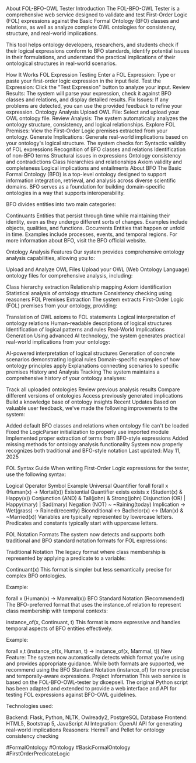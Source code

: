 About FOL-BFO-OWL Tester
Introduction
The FOL-BFO-OWL Tester is a comprehensive web service designed to validate and test First-Order Logic (FOL) expressions against the Basic Formal Ontology (BFO) classes and relations, as well as analyze complete OWL ontologies for consistency, structure, and real-world implications.

This tool helps ontology developers, researchers, and students check if their logical expressions conform to BFO standards, identify potential issues in their formulations, and understand the practical implications of their ontological structures in real-world scenarios.

How It Works
FOL Expression Testing
Enter a FOL Expression: Type or paste your first-order logic expression in the input field.
Test the Expression: Click the "Test Expression" button to analyze your input.
Review Results: The system will parse your expression, check it against BFO classes and relations, and display detailed results.
Fix Issues: If any problems are detected, you can use the provided feedback to refine your expression.
Ontology Analysis
Upload OWL File: Select and upload your OWL ontology file.
Review Analysis: The system automatically analyzes the ontology structure, consistency, and logical relationships.
Explore FOL Premises: View the First-Order Logic premises extracted from your ontology.
Generate Implications: Generate real-world implications based on your ontology's logical structure.
The system checks for:
Syntactic validity of FOL expressions
Recognition of BFO classes and relations
Identification of non-BFO terms
Structural issues in expressions
Ontology consistency and contradictions
Class hierarchies and relationships
Axiom validity and completeness
Logical implications and entailments
About BFO
The Basic Formal Ontology (BFO) is a top-level ontology designed to support information integration, retrieval, and analysis across diverse scientific domains. BFO serves as a foundation for building domain-specific ontologies in a way that supports interoperability.

BFO divides entities into two main categories:

Continuants
Entities that persist through time while maintaining their identity, even as they undergo different sorts of changes. Examples include objects, qualities, and functions.
Occurrents
Entities that happen or unfold in time. Examples include processes, events, and temporal regions.
For more information about BFO, visit the BFO official website.

Ontology Analysis Features
Our system provides comprehensive ontology analysis capabilities, allowing you to:

Upload and Analyze OWL Files
Upload your OWL (Web Ontology Language) ontology files for comprehensive analysis, including:

Class hierarchy extraction
Relationship mapping
Axiom identification
Statistical analysis of ontology structure
Consistency checking using reasoners
FOL Premises Extraction
The system extracts First-Order Logic (FOL) premises from your ontology, providing:

Translation of OWL axioms to FOL statements
Logical interpretation of ontology relations
Human-readable descriptions of logical structures
Identification of logical patterns and rules
Real-World Implications Generation
Using advanced AI technology, the system generates practical real-world implications from your ontology:

AI-powered interpretation of logical structures
Generation of concrete scenarios demonstrating logical rules
Domain-specific examples of how ontology principles apply
Explanations connecting scenarios to specific premises
History and Analysis Tracking
The system maintains a comprehensive history of your ontology analyses:

Track all uploaded ontologies
Review previous analysis results
Compare different versions of ontologies
Access previously generated implications
Build a knowledge base of ontology insights
Recent Updates
Based on valuable user feedback, we've made the following improvements to the system:

Added default BFO classes and relations when ontology file can't be loaded
Fixed the LogicParser initialization to properly use imported module
Implemented proper extraction of terms from BFO-style expressions
Added missing methods for ontology analysis functionality
System now properly recognizes both traditional and BFO-style notation
Last updated: May 11, 2025

FOL Syntax Guide
When writing First-Order Logic expressions for the tester, use the following syntax:

Logical Operator	Symbol	Example
Universal Quantifier	forall	forall x (Human(x) -> Mortal(x))
Existential Quantifier	exists	exists x (Student(x) & Happy(x))
Conjunction (AND)	&	Tall(john) & Strong(john)
Disjunction (OR)	|	Happy(mary) | Sad(mary)
Negation (NOT)	~	~Raining(today)
Implication	->	Wet(grass) -> Rained(recently)
Biconditional	<->	Bachelor(x) <-> (Man(x) & ~Married(x))
Variables are typically represented by lowercase letters. Predicates and constants typically start with uppercase letters.

FOL Notation Formats
The system now detects and supports both traditional and BFO standard notation formats for FOL expressions:

Traditional Notation
The legacy format where class membership is represented by applying a predicate to a variable:

Continuant(x)
This format is simpler but less semantically precise for complex BFO ontologies.

Example:

forall x (Human(x) -> Mammal(x))
BFO Standard Notation (Recommended)
The BFO-preferred format that uses the instance_of relation to represent class membership with temporal contexts:

instance_of(x, Continuant, t)
This format is more expressive and handles temporal aspects of BFO entities effectively.

Example:

forall x,t (instance_of(x, Human, t) -> instance_of(x, Mammal, t))
 New Feature: The system now automatically detects which format you're using and provides appropriate guidance. While both formats are supported, we recommend using the BFO Standard Notation (instance_of) for more precise and temporally-aware expressions.
Project Information
This web service is based on the FOL-BFO-OWL-tester by dkoepsell. The original Python script has been adapted and extended to provide a web interface and API for testing FOL expressions against BFO-OWL guidelines.

Technologies used:

Backend: Flask, Python, NLTK, Owlready2, PostgreSQL Database
Frontend: HTML5, Bootstrap 5, JavaScript
AI Integration: OpenAI API for generating real-world implications
Reasoners: HermiT and Pellet for ontology consistency checking 

#FormalOntology #Ontology #BasicFormalOntology #FirstOrderPredicateLogic
